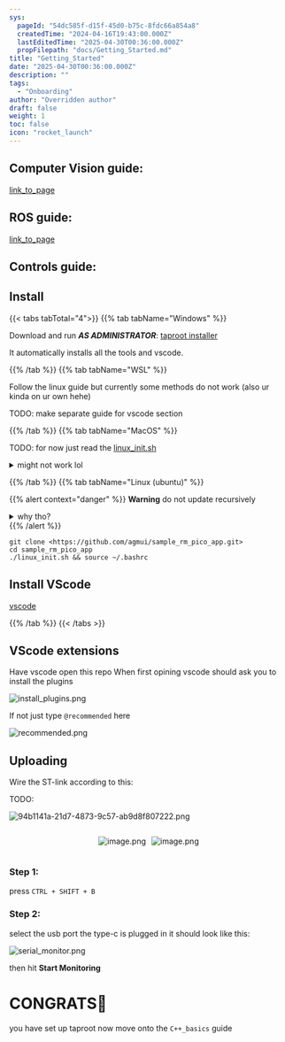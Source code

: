 ```yaml
---
sys:
  pageId: "54dc585f-d15f-45d0-b75c-8fdc66a854a8"
  createdTime: "2024-04-16T19:43:00.000Z"
  lastEditedTime: "2025-04-30T00:36:00.000Z"
  propFilepath: "docs/Getting_Started.md"
title: "Getting_Started"
date: "2025-04-30T00:36:00.000Z"
description: ""
tags:
  - "Onboarding"
author: "Overridden author"
draft: false
weight: 1
toc: false
icon: "rocket_launch"
---
```


## Computer Vision guide:

[link_to_page](86d45bc0-388b-4d26-8848-44f255f73d0e)

## ROS guide:

[link_to_page](3c76c1de-ec8f-46d6-8b0a-294005edc2d5)

## Controls guide:

## Install

{{< tabs tabTotal="4">}}
{{% tab tabName="Windows" %}}

Download and run _**AS ADMINISTRATOR**_: [taproot installer](https://github.com/Thornbots/TeachingFreshies/releases/tag/1.0)

It automatically installs all the tools and vscode.

{{% /tab %}}
{{% tab tabName="WSL" %}}

Follow the linux guide but currently some methods do not work (also ur kinda on ur own hehe)

TODO: make separate guide for vscode section

{{% /tab %}}
{{% tab tabName="MacOS" %}}

TODO: for now just read the [linux_init.sh](https://github.com/agmui/sample_rm_pico_app/blob/main/linux_init.sh)

<details>
<summary>might not work lol</summary>

`brew install libusb pkg-config`

Next install: [vscode](https://code.visualstudio.com/Download)

</details>

{{% /tab %}}
{{% tab tabName="Linux (ubuntu)" %}}

{{% alert context="danger" %}}
**Warning** do not update recursively
<details>
<summary>why tho?</summary>
There are some submodules that may go on for a while (like tinyusb) and I highly
recommend you don't need to get them.
If you want to see what submodules I update just look in `linux_init.sh`
</details>
{{% /alert %}}

```shell
git clone <https://github.com/agmui/sample_rm_pico_app.git>
cd sample_rm_pico_app
./linux_init.sh && source ~/.bashrc
```

## Install VScode

[vscode](https://code.visualstudio.com/Download)

{{% /tab %}}
{{< /tabs >}}

## VScode extensions

Have vscode open this repo
When first opining vscode should ask you to install the plugins

![install_plugins.png](https://prod-files-secure.s3.us-west-2.amazonaws.com/d518164a-d88e-44d1-a4ee-3adb3bd8bce0/89bd30f0-1825-4e77-867b-0a41ce370880/install_plugins.png?X-Amz-Algorithm=AWS4-HMAC-SHA256&X-Amz-Content-Sha256=UNSIGNED-PAYLOAD&X-Amz-Credential=ASIAZI2LB466S77ZVFAN%2F20250516%2Fus-west-2%2Fs3%2Faws4_request&X-Amz-Date=20250516T200928Z&X-Amz-Expires=3600&X-Amz-Security-Token=IQoJb3JpZ2luX2VjEJP%2F%2F%2F%2F%2F%2F%2F%2F%2F%2FwEaCXVzLXdlc3QtMiJIMEYCIQCeaaEs6t918YU%2FEZo8u2RlsJDWRo%2FEDxD1Hl5nJkt8uAIhANlZPypYRYlF9PNREpVrEKfK0APVk6mhMvPcYISkVXxVKv8DCEwQABoMNjM3NDIzMTgzODA1IgwRKnKJvo%2B%2F21e5K2Yq3AMtjeHcVTvUQayFOamJlo69yQyfFgpX%2Fk6YjdTP07h87VY0B3K4G0%2BJPsO31JcqrCcV1Tpkyy7X4MwytJXXi2I8q9lFjA8sVEulBJ8p3Rms345tdcSLqJg9%2F8RnvNKVkg4opAbKthFaQg%2BYuAj2VNtb%2F4Bzhx%2FRVA3HUHbJihvtj8JEeQ7d4os%2BB5SmPxk6HuRt6tDof0Xv%2FR%2FgCo6P3ZfNVi0KdQ%2FSONTfp1A%2FBq403fsTpJSFwSRBTnl5Mue0BXq8tOSFJwYSveEeOIQtrI7Tq0iLyyEubihTRR%2BLPcYvuZJhvOHnZL%2BmO2ZkeUptT4dG%2Bfi%2B3TGabFTdMizVhTY9upe91fO%2BfRY%2F%2Bf32xElXV9wlYPc%2FxK4%2B%2FW0RPFiIL8fQew%2Btw%2Bq7yACwFFWAbZfnplS4v85y7HDeRgc8lnYJ4tTMb8YH3kdo0t2erU5UPibnS6ZcS6yHiWpJiy7mU2iqxTwTdYJrCbQ0K0WRgpVAYnuGmOwLIi5Vo0bedYXaliNebkW8YWW7X5jUKDFbd1Wf0jXMPb4i2iU0ubdhTfKjAELOrOFgFx64T19a51xsU7lm2hF3Zy%2FQC0KvBJP7nhVxfbGy4HxOg91Jeuaz%2Ba%2BooEDlosU1yVU0A2M1lDDPkJ7BBjqkAZTmWgO%2FPeWe7WHx8KdSHaCX6aeswbRK%2BQW3smZofldPi6uV1qxhA4UYbvgJdYk4KQcdheECgkfn7WbfAVjSL%2FqYC4brjqtjyX1yOHYwCrCRstudsg1QhX%2FfF%2BQ05aAnFFeM3cGkhTpWY8xwKhXmyFe1O%2FEGk8n8JZNCe9WTAqh9oaSlrhkU65yLK%2BXg%2B5fvjaNDWY7Si%2BrESUXKqSCmbzuR7lw3&X-Amz-Signature=a401e1ffe578700e9e184b156c748bcd6db4e1b0661cc83be678cbac1aca9213&X-Amz-SignedHeaders=host&x-id=GetObject)

If not just type `@recommended` here  

![recommended.png](https://prod-files-secure.s3.us-west-2.amazonaws.com/d518164a-d88e-44d1-a4ee-3adb3bd8bce0/61e661e9-5d85-4dfc-be0d-8d2097a5e793/recommended.png?X-Amz-Algorithm=AWS4-HMAC-SHA256&X-Amz-Content-Sha256=UNSIGNED-PAYLOAD&X-Amz-Credential=ASIAZI2LB466S77ZVFAN%2F20250516%2Fus-west-2%2Fs3%2Faws4_request&X-Amz-Date=20250516T200928Z&X-Amz-Expires=3600&X-Amz-Security-Token=IQoJb3JpZ2luX2VjEJP%2F%2F%2F%2F%2F%2F%2F%2F%2F%2FwEaCXVzLXdlc3QtMiJIMEYCIQCeaaEs6t918YU%2FEZo8u2RlsJDWRo%2FEDxD1Hl5nJkt8uAIhANlZPypYRYlF9PNREpVrEKfK0APVk6mhMvPcYISkVXxVKv8DCEwQABoMNjM3NDIzMTgzODA1IgwRKnKJvo%2B%2F21e5K2Yq3AMtjeHcVTvUQayFOamJlo69yQyfFgpX%2Fk6YjdTP07h87VY0B3K4G0%2BJPsO31JcqrCcV1Tpkyy7X4MwytJXXi2I8q9lFjA8sVEulBJ8p3Rms345tdcSLqJg9%2F8RnvNKVkg4opAbKthFaQg%2BYuAj2VNtb%2F4Bzhx%2FRVA3HUHbJihvtj8JEeQ7d4os%2BB5SmPxk6HuRt6tDof0Xv%2FR%2FgCo6P3ZfNVi0KdQ%2FSONTfp1A%2FBq403fsTpJSFwSRBTnl5Mue0BXq8tOSFJwYSveEeOIQtrI7Tq0iLyyEubihTRR%2BLPcYvuZJhvOHnZL%2BmO2ZkeUptT4dG%2Bfi%2B3TGabFTdMizVhTY9upe91fO%2BfRY%2F%2Bf32xElXV9wlYPc%2FxK4%2B%2FW0RPFiIL8fQew%2Btw%2Bq7yACwFFWAbZfnplS4v85y7HDeRgc8lnYJ4tTMb8YH3kdo0t2erU5UPibnS6ZcS6yHiWpJiy7mU2iqxTwTdYJrCbQ0K0WRgpVAYnuGmOwLIi5Vo0bedYXaliNebkW8YWW7X5jUKDFbd1Wf0jXMPb4i2iU0ubdhTfKjAELOrOFgFx64T19a51xsU7lm2hF3Zy%2FQC0KvBJP7nhVxfbGy4HxOg91Jeuaz%2Ba%2BooEDlosU1yVU0A2M1lDDPkJ7BBjqkAZTmWgO%2FPeWe7WHx8KdSHaCX6aeswbRK%2BQW3smZofldPi6uV1qxhA4UYbvgJdYk4KQcdheECgkfn7WbfAVjSL%2FqYC4brjqtjyX1yOHYwCrCRstudsg1QhX%2FfF%2BQ05aAnFFeM3cGkhTpWY8xwKhXmyFe1O%2FEGk8n8JZNCe9WTAqh9oaSlrhkU65yLK%2BXg%2B5fvjaNDWY7Si%2BrESUXKqSCmbzuR7lw3&X-Amz-Signature=b9a8483cbd1d78a4b4dc0c2b1a92f188a09b6ead7559b199f1187d543dbfb692&X-Amz-SignedHeaders=host&x-id=GetObject)

## Uploading

Wire the ST-link according to this:

TODO:

![94b1141a-21d7-4873-9c57-ab9d8f807222.png](https://prod-files-secure.s3.us-west-2.amazonaws.com/d518164a-d88e-44d1-a4ee-3adb3bd8bce0/e5fad17d-ab82-4300-9f4c-505ab4b1202c/94b1141a-21d7-4873-9c57-ab9d8f807222.png?X-Amz-Algorithm=AWS4-HMAC-SHA256&X-Amz-Content-Sha256=UNSIGNED-PAYLOAD&X-Amz-Credential=ASIAZI2LB466S77ZVFAN%2F20250516%2Fus-west-2%2Fs3%2Faws4_request&X-Amz-Date=20250516T200928Z&X-Amz-Expires=3600&X-Amz-Security-Token=IQoJb3JpZ2luX2VjEJP%2F%2F%2F%2F%2F%2F%2F%2F%2F%2FwEaCXVzLXdlc3QtMiJIMEYCIQCeaaEs6t918YU%2FEZo8u2RlsJDWRo%2FEDxD1Hl5nJkt8uAIhANlZPypYRYlF9PNREpVrEKfK0APVk6mhMvPcYISkVXxVKv8DCEwQABoMNjM3NDIzMTgzODA1IgwRKnKJvo%2B%2F21e5K2Yq3AMtjeHcVTvUQayFOamJlo69yQyfFgpX%2Fk6YjdTP07h87VY0B3K4G0%2BJPsO31JcqrCcV1Tpkyy7X4MwytJXXi2I8q9lFjA8sVEulBJ8p3Rms345tdcSLqJg9%2F8RnvNKVkg4opAbKthFaQg%2BYuAj2VNtb%2F4Bzhx%2FRVA3HUHbJihvtj8JEeQ7d4os%2BB5SmPxk6HuRt6tDof0Xv%2FR%2FgCo6P3ZfNVi0KdQ%2FSONTfp1A%2FBq403fsTpJSFwSRBTnl5Mue0BXq8tOSFJwYSveEeOIQtrI7Tq0iLyyEubihTRR%2BLPcYvuZJhvOHnZL%2BmO2ZkeUptT4dG%2Bfi%2B3TGabFTdMizVhTY9upe91fO%2BfRY%2F%2Bf32xElXV9wlYPc%2FxK4%2B%2FW0RPFiIL8fQew%2Btw%2Bq7yACwFFWAbZfnplS4v85y7HDeRgc8lnYJ4tTMb8YH3kdo0t2erU5UPibnS6ZcS6yHiWpJiy7mU2iqxTwTdYJrCbQ0K0WRgpVAYnuGmOwLIi5Vo0bedYXaliNebkW8YWW7X5jUKDFbd1Wf0jXMPb4i2iU0ubdhTfKjAELOrOFgFx64T19a51xsU7lm2hF3Zy%2FQC0KvBJP7nhVxfbGy4HxOg91Jeuaz%2Ba%2BooEDlosU1yVU0A2M1lDDPkJ7BBjqkAZTmWgO%2FPeWe7WHx8KdSHaCX6aeswbRK%2BQW3smZofldPi6uV1qxhA4UYbvgJdYk4KQcdheECgkfn7WbfAVjSL%2FqYC4brjqtjyX1yOHYwCrCRstudsg1QhX%2FfF%2BQ05aAnFFeM3cGkhTpWY8xwKhXmyFe1O%2FEGk8n8JZNCe9WTAqh9oaSlrhkU65yLK%2BXg%2B5fvjaNDWY7Si%2BrESUXKqSCmbzuR7lw3&X-Amz-Signature=bf82e291824ea6d8b2f7abf8d7e71bb8d123c0bb5cc1e486bbc132f9e431ff02&X-Amz-SignedHeaders=host&x-id=GetObject)

<div style="display: flex;flex-direction: row; column-gap:10px; max-width: 630px;justify-content: center;">
<div>

![image.png](https://prod-files-secure.s3.us-west-2.amazonaws.com/d518164a-d88e-44d1-a4ee-3adb3bd8bce0/210ecb78-1116-4d7b-b9b7-2292f66fa2c2/image.png?X-Amz-Algorithm=AWS4-HMAC-SHA256&X-Amz-Content-Sha256=UNSIGNED-PAYLOAD&X-Amz-Credential=ASIAZI2LB466RPNYC27W%2F20250516%2Fus-west-2%2Fs3%2Faws4_request&X-Amz-Date=20250516T200931Z&X-Amz-Expires=3600&X-Amz-Security-Token=IQoJb3JpZ2luX2VjEJP%2F%2F%2F%2F%2F%2F%2F%2F%2F%2FwEaCXVzLXdlc3QtMiJHMEUCIGgifCooFtsIW2AfWFs2nxnIGrKahF4VgcKw20HJEKqIAiEA7cRY49HpihiKg5HI%2FmJ%2BX%2FpHE5EX02rt8Myzz4jZQc8q%2FwMITBAAGgw2Mzc0MjMxODM4MDUiDGNTiM%2Bg0fHEafq4WCrcAykkMo2biUfEMdReMOHB01ZB9qxBYiWrpPgvS2aRjUtsMjlxw8XnOuAwBAQjULlH8jGW6A2531m%2FwJg2gsbS6dhy5xTZMvWDhnkA7FPT86CcwFaab3noeXtj40Gwy%2FKd2R%2BOY4gQZA0h%2BLTHNhpM%2FWLWbODuw9JGeg3leGWRPwrnwfAdWtM2d85%2BKh5C%2FSGoNTBzcrs%2FRl0OwWplr5a7sGLwRNRRAdCfC9xKhxvkw7xVQTsnPOo7LbT7WD%2FWbQTL7nhYlW2mDN5kq2OTlQSUkjfoAY%2FQuwSAoZZ52IkuXXnAm59yPNPgp8gZERULSKq2TGDAGfPLpZYoGnscB89vZFzQTi4QuXanZbOTAXKG1IyJCRAuC3vgZAZ63K6IZJrKRxfyYcrvIIyaHQCUgc5y3FDMQHTuyylZtIFi1czgrg%2FhC%2BrF4fqgtnDZu8s7FzZHOXvQeeyElriUgBMnuVb5LG6zYbYNFVbedmA%2BEXYUCZZakFqfPfqH8FCjR2TItu32YB%2B4je%2Bu8QrZSIh5rKbN%2Bp5zAcZr0kmL%2BbnEEXsOxRoe%2BA5FdwAqhb%2FQhyUD1pnQpAHU0lg2Ba3%2B4pndGUkfVi05UGqZ3Xy1t7P1daAX24xrnJkW2dcFTniSsNMyMIGQnsEGOqUBV98O23%2FqhiHNwMGpovwoCVVaWSdhdQVfVMNdG2%2Bzl7FmmvNzWY6WL42VT546GyV0cZgXC4McYYLfb2UKTnWR5kD4P%2FuSxkN3f183t8W7eyJ0gNR5ZCuckZDFIG2bkgnpEwtQLf3mDeLboOVft3L9f6oiS9olYUrwRTYWRYGFAMrA4rTa%2F2jh1jYIG%2F%2BptaVux5Phz41MMpvo%2BDAIIe9uY6DPbazB&X-Amz-Signature=8081d285dfb7c4582eef28c4824ed0298e68b9d54e10cd10c0f6018bdd3fc5b4&X-Amz-SignedHeaders=host&x-id=GetObject)

</div>
<div>

![image.png](https://prod-files-secure.s3.us-west-2.amazonaws.com/d518164a-d88e-44d1-a4ee-3adb3bd8bce0/33a0fd0f-8ca6-4a86-8e09-26e95ded1fff/image.png?X-Amz-Algorithm=AWS4-HMAC-SHA256&X-Amz-Content-Sha256=UNSIGNED-PAYLOAD&X-Amz-Credential=ASIAZI2LB466U2PCHX5Z%2F20250516%2Fus-west-2%2Fs3%2Faws4_request&X-Amz-Date=20250516T200931Z&X-Amz-Expires=3600&X-Amz-Security-Token=IQoJb3JpZ2luX2VjEJP%2F%2F%2F%2F%2F%2F%2F%2F%2F%2FwEaCXVzLXdlc3QtMiJHMEUCIQCSeaPY9P4hzEUIixixgLzOTwQauG8Sm2aNW%2BGi%2F%2FXRbwIgHwoQuVyxiOJJ%2BjP2cVSjJG42T3nWYzO2PZ3nK0aEJ%2FQq%2FwMITBAAGgw2Mzc0MjMxODM4MDUiDJr7Hd32guGnQe3XaSrcA3fBjxoqsAmk%2BuuHStytwlXWp1eEgcK1HtQ3GLzbNPnkvLvXx3Fdu3js3IbKak76smZWzGIHBOUTVxCxKKVOmZrL1ZuXO28RE5y8F%2BuB3L4zMaUOmFb8pF4A6bm041wZ39GleZDpDVRraqEEtIZCMgu%2BBXsJoLasrkC5mVHOujlZaRUov3ip5FzdpOyPMJks8HuVGuVp0NfSsmPfPEdUyPa%2BXPQ%2FfQOWFIPYNUnBgrNzi5oPxBPSRVF9RXSvBm%2Bk5IuqA9ppboiqBZxQZ9sLkohjuySJ1gLABA0eHLmULJD5e0N3rC3B9NiNUSGk%2B%2FOBq3At8bw1G3Nqac2hPU2ojlgPpKrFWkKGexvAawZ%2Bzj%2BQ3%2B0xbH9uJAHD6fJJxZW7xiw9uFFAJZ6qIl9u40O7E%2BeAXkIStK3Uk%2FZAJXs4VZpSmndt3s8hPmY1hJ5qnNOnHy%2FzJE2F1pZWOPxl42wIZyzTwoOrMcB8TpXTFA6agmudR1geMHlaquenU3mK43cIGoCX194ocDQwGESy1iMav0GWXoqP64wE5jhDyotv5h0Yjx0fw9lBzJPK1Ad7eXK5M5et2EoKZJGwkscvFq88fd7%2Fv%2FAE8VRat9GA0MdiKDwElaNS0jaHXondBH9tMNiQnsEGOqUBU%2BtENbjmcIOSP8zEP%2Fg7rJReV0%2BjPulxBIlLQCCIoU3QsU%2FKdIcaeiWplkMOoTvPy%2FVf%2BG6WAVBXg2i3uo6D1TIzeQQ364%2BV94rI6x6YIVtDROjDZ2FoB%2Bsp5ITW60QYOTUkL0xOw9X4AnLuReazzAcKz9wz6uvuj0OU1LQ2R7MOPfFLzmJ2TmwSmiNyiHgG3Rg%2BkRZnx57GSuqCOEO7Woziiq5V&X-Amz-Signature=dcd7c9e12c8bb6a6b5d063b59058767a02b6c7251eccd09abb462f9e875060d8&X-Amz-SignedHeaders=host&x-id=GetObject)

</div>
</div>

### Step 1:

press `CTRL + SHIFT + B`

### Step 2:

select the usb port the type-c is plugged in it should look like this:

![serial_monitor.png](https://prod-files-secure.s3.us-west-2.amazonaws.com/d518164a-d88e-44d1-a4ee-3adb3bd8bce0/f03f4774-05d4-4393-b6a0-d5efb6d315ab/serial_monitor.png?X-Amz-Algorithm=AWS4-HMAC-SHA256&X-Amz-Content-Sha256=UNSIGNED-PAYLOAD&X-Amz-Credential=ASIAZI2LB466S77ZVFAN%2F20250516%2Fus-west-2%2Fs3%2Faws4_request&X-Amz-Date=20250516T200928Z&X-Amz-Expires=3600&X-Amz-Security-Token=IQoJb3JpZ2luX2VjEJP%2F%2F%2F%2F%2F%2F%2F%2F%2F%2FwEaCXVzLXdlc3QtMiJIMEYCIQCeaaEs6t918YU%2FEZo8u2RlsJDWRo%2FEDxD1Hl5nJkt8uAIhANlZPypYRYlF9PNREpVrEKfK0APVk6mhMvPcYISkVXxVKv8DCEwQABoMNjM3NDIzMTgzODA1IgwRKnKJvo%2B%2F21e5K2Yq3AMtjeHcVTvUQayFOamJlo69yQyfFgpX%2Fk6YjdTP07h87VY0B3K4G0%2BJPsO31JcqrCcV1Tpkyy7X4MwytJXXi2I8q9lFjA8sVEulBJ8p3Rms345tdcSLqJg9%2F8RnvNKVkg4opAbKthFaQg%2BYuAj2VNtb%2F4Bzhx%2FRVA3HUHbJihvtj8JEeQ7d4os%2BB5SmPxk6HuRt6tDof0Xv%2FR%2FgCo6P3ZfNVi0KdQ%2FSONTfp1A%2FBq403fsTpJSFwSRBTnl5Mue0BXq8tOSFJwYSveEeOIQtrI7Tq0iLyyEubihTRR%2BLPcYvuZJhvOHnZL%2BmO2ZkeUptT4dG%2Bfi%2B3TGabFTdMizVhTY9upe91fO%2BfRY%2F%2Bf32xElXV9wlYPc%2FxK4%2B%2FW0RPFiIL8fQew%2Btw%2Bq7yACwFFWAbZfnplS4v85y7HDeRgc8lnYJ4tTMb8YH3kdo0t2erU5UPibnS6ZcS6yHiWpJiy7mU2iqxTwTdYJrCbQ0K0WRgpVAYnuGmOwLIi5Vo0bedYXaliNebkW8YWW7X5jUKDFbd1Wf0jXMPb4i2iU0ubdhTfKjAELOrOFgFx64T19a51xsU7lm2hF3Zy%2FQC0KvBJP7nhVxfbGy4HxOg91Jeuaz%2Ba%2BooEDlosU1yVU0A2M1lDDPkJ7BBjqkAZTmWgO%2FPeWe7WHx8KdSHaCX6aeswbRK%2BQW3smZofldPi6uV1qxhA4UYbvgJdYk4KQcdheECgkfn7WbfAVjSL%2FqYC4brjqtjyX1yOHYwCrCRstudsg1QhX%2FfF%2BQ05aAnFFeM3cGkhTpWY8xwKhXmyFe1O%2FEGk8n8JZNCe9WTAqh9oaSlrhkU65yLK%2BXg%2B5fvjaNDWY7Si%2BrESUXKqSCmbzuR7lw3&X-Amz-Signature=2ff1affd1fb213d91304b8c6cb121692b6466b53f595ab54cdc6025f0f909346&X-Amz-SignedHeaders=host&x-id=GetObject)

then hit **Start Monitoring**

# CONGRATS🎉

you have set up taproot now move onto the `C++_basics` guide
